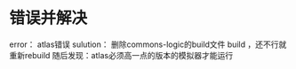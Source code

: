 # 错误并解决

error： atlas错误
sulution： 删除commons-logic的build文件  build  ，还不行就重新rebuild
随后发现：atlas必须高一点的版本的模拟器才能运行
